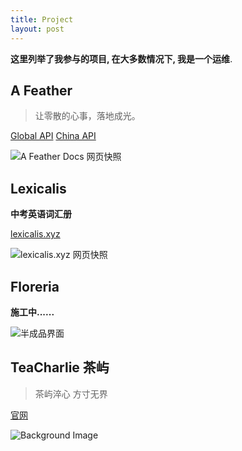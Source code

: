 ```yaml
---
title: Project
layout: post
---
```


**这里列举了我参与的项目, 在大多数情况下, 我是一个运维**.

## A Feather
> 让零散的心事，落地成光。

[Global API](https://api.afeather.org/v0/sentence/get)
[China API](https://api.afeather.cn/v0/sentence/get)

![A Feather Docs 网页快照](https://nas-alist.itedev.com/d/blog/7167b616001b4adf8e1bdeabbfe65460.avif)

## Lexicalis
**中考英语词汇册**

[lexicalis.xyz](https://lexicalis.xyz/)

![lexicalis.xyz 网页快照](https://nas-alist.itedev.com/d/blog/3bc9c53ae08f4b23aa9e0d32cc7646d5.avif)


## Floreria
**施工中......**

![半成品界面](https://nas-alist.itedev.com/d/blog/83dd560e727b4dc7929accc4c68c985f.avif)

## TeaCharlie 茶屿
> 茶屿淬心 方寸无界

[官网](https://www.teacharlie.com/)

![Background Image](https://static.teacharlie.com/5df6221ca43e0a04e49bb4ccf290dfe4.jpg)